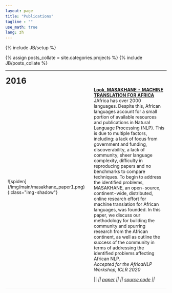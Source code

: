 ```yaml
---
layout: page
title: "Publications"
tagline : ""
use_math: true
lang: zh
---
```

{% include JB/setup %}

{% assign posts_collate = site.categories.projects %}
{% include JB/posts_collate %}

<link rel="stylesheet" href="/glyphicons/css/glyphicons.css">

<table style="width:100%">
<col width="20%">
<col width="10">
<col >

<!-- <tr height="50">
<td style="padding-left: 1px;
    padding-bottom: 3px;
    vertical-align: bottom;">
    <strong style="font-size: 25px;">2017</strong></td>
</tr> -->

<!-- <tr style="border-bottom:1pt solid #eee" >
<td markdown="1">
![videovec](/img/main/videovec.jpg){:class="img-shadow"}
</td>
<td></td>
<td markdown="1">
<div><a href="/archive/research/videovec/"><b>Video Vectorization via Tetrahedral Remeshing</b></a></div>
<div><b>Chuan Wang</b>, Jie Zhu, Yanwen Guo, Wenping Wang</div>
<div><i>IEEE Transactions on Image Processing, 2017</i></div>
<div><i>"converting a raster video into its vectorized version, with perservation of the video features"</i></div>

|| <em class="icon-home"></em> || [project page](/archive/research/videovec/) || <em class="icon-file"></em> || [paper](/archive/research/videovec/paper.pdf) || <em class="icon-film"></em> || [video demo](https://youtu.be/KmPdjB8f4ww) ||

</td> 
</tr> -->

<tr height="50">
<td style="padding-left: 1px;
    padding-bottom: 3px;
    vertical-align: bottom;">
    <strong style="font-size: 25px;">2016</strong></td>
</tr>


<tr style="border-bottom:1pt solid #eee" >
<td markdown="1">
![spiden](/img/main/masakhane_paper1.png){:class="img-shadow"}
</td>
<td></td>
<td markdown="1">
<div><a href="/archive/research/look-listen-learn/"><b>Look, MASAKHANE - MACHINE TRANSLATION FOR AFRICA</b></a></div>
<div>JAfrica has over 2000 languages. Despite this, African languages account for a small portion of available resources and publications in Natural Language Processing (NLP). This is due to multiple factors, including: a lack of focus from government and funding, discoverability, a lack of community, sheer language complexity, difficulty in reproducing papers and no benchmarks to compare techniques. To begin to address the identified problems, MASAKHANE, an open-source, continent-wide, distributed, online research effort for machine translation for African languages, was founded. In this paper, we discuss our methodology for building the community and spurring research from the African continent, as well as outline the success of the community in terms of addressing the identified problems affecting African NLP.</div>
<div><i>Accepted for the AfricaNLP Workshop, ICLR 2020</i></div>

|| <em class="icon-home"/> || [paper](https://arxiv.org/pdf/2003.11529.pdf) || <em class="icon-github"/> || [source code](hhttps://github.com/masakhane-io/masakhane.git) ||

</td> 
</tr>

<!-- <tr height="50">
<td style="padding-left: 1px;
    padding-bottom: 3px;
    vertical-align: bottom;">
    <strong style="font-size: 25px;">2015</strong></td>
</tr> -->

<!-- <tr style="border-bottom:1pt solid #eee" >
<td markdown="1">
![thesis](/img/main/hkulogo2.jpg){:class="img-shadow"}
</td>
<td></td>
<td markdown="1">
<div><b>Ph.D Thesis: Video Object Co-Segmentation and Video Vectorization</b></div>
<div><b>Chuan Wang</b></div>
<div><i>The University of Hong Kong, January 2015.</i></div>
<div><i>"a detailed version of the works in video object co-segmentation and video vectorization"</i></div>

|| <em class="icon-file"></em> || thesis || <!--[thesis](/archive/research/thesis.pdf)-->

<!-- </td> 
</tr> -->

<!-- <tr height="50">
<td style="padding-left: 1px;
    padding-bottom: 3px;
    vertical-align: bottom;">
    <strong style="font-size: 25px;">2014</strong></td>
</tr> -->

<!-- <tr style="border-bottom:1pt solid #eee" >
<td markdown="1">
![videocoseg](/img/main/videocoseg.jpg){:class="img-shadow"}
</td>
<td></td>
<td markdown="1">
<div><a href="/archive/research/videocoseg/"><b>Video Object Co-segmentation via Subspace Clustering and Quadratic Pseudo-Boolean Optimization in an MRF Framework</b></a></div>
<div><b>Chuan Wang</b>, Yanwen Guo, Jie Zhu, Linbo Wang, Wenping Wang</div>
<div><i>IEEE Transactions on Multimedia, 2014.</i></div>
<div><i>"common-foreground co-segmentation system for a group of videos"</i></div>

|| <em class="icon-home"/> || [project page](/archive/research/videocoseg/) || <em class="icon-file"/> || [paper](/archive/research/videocoseg/paper.pdf) || <em class="icon-film"/> || [video demo](https://youtu.be/vbeN6JMkuGk) ||

</td> 
</tr> -->

</table>

<style type="text/css">
td {
    border: 0.5px;
    vertical-align: center;
    text-align: left;
}
</style>
